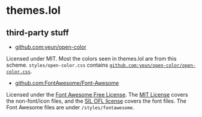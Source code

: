 # themes.lol

## third-party stuff

- [github.com:yeun/open-color](https://github.com/yeun/open-color/)

Licensed under MIT. Most the colors seen in themes.lol are from this scheme. `styles/open-color.css` contains [`github.com:yeun/open-color/open-color.css`](https://github.com/yeun/open-color/blob/master/open-color.css).

- [github.com:FontAwesome/Font-Awesome](https://github.com/FortAwesome/Font-Awesome)

Licensed under the [Font Awesome Free License](https://github.com/FortAwesome/Font-Awesome/blob/6.x/LICENSE.txt). The [MIT License](https://opensource.org/licenses/MIT) covers the non-font/icon files, and the [SIL OFL license](https://scripts.sil.org/cms/scripts/page.php?item_id=OFL_web) covers the font files. The Font Awesome files are under `/styles/fontawesome`.
